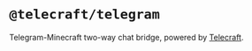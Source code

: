 # `@telecraft/telegram`

Telegram-Minecraft two-way chat bridge, powered by [Telecraft](https://github.com/telecraft).
